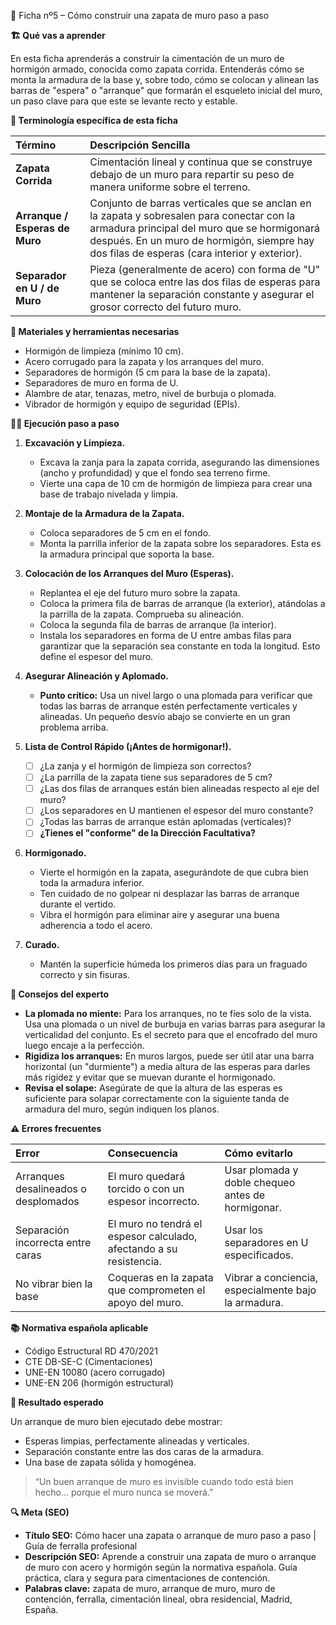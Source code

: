 🧱 Ficha nº5 – Cómo construir una zapata de muro paso a paso

**🏗️ Qué vas a aprender**

En esta ficha aprenderás a construir la cimentación de un muro de hormigón armado, conocida como zapata corrida. Entenderás cómo se monta la armadura de la base y, sobre todo, cómo se colocan y alinean las barras de "espera" o "arranque" que formarán el esqueleto inicial del muro, un paso clave para que este se levante recto y estable.

**📖 Terminología específica de esta ficha**

| Término | Descripción Sencilla |
| :--- | :--- |
| **Zapata Corrida** | Cimentación lineal y continua que se construye debajo de un muro para repartir su peso de manera uniforme sobre el terreno. |
| **Arranque / Esperas de Muro** | Conjunto de barras verticales que se anclan en la zapata y sobresalen para conectar con la armadura principal del muro que se hormigonará después. En un muro de hormigón, siempre hay dos filas de esperas (cara interior y exterior). |
| **Separador en U / de Muro** | Pieza (generalmente de acero) con forma de "U" que se coloca entre las dos filas de esperas para mantener la separación constante y asegurar el grosor correcto del futuro muro. |

**🧱 Materiales y herramientas necesarias**

- Hormigón de limpieza (mínimo 10 cm).
- Acero corrugado para la zapata y los arranques del muro.
- Separadores de hormigón (5 cm para la base de la zapata).
- Separadores de muro en forma de U.
- Alambre de atar, tenazas, metro, nivel de burbuja o plomada.
- Vibrador de hormigón y equipo de seguridad (EPIs).

**👷‍♂️ Ejecución paso a paso**

1.  **Excavación y Limpieza.**
    - Excava la zanja para la zapata corrida, asegurando las dimensiones (ancho y profundidad) y que el fondo sea terreno firme.
    - Vierte una capa de 10 cm de hormigón de limpieza para crear una base de trabajo nivelada y limpia.

2.  **Montaje de la Armadura de la Zapata.**
    - Coloca separadores de 5 cm en el fondo.
    - Monta la parrilla inferior de la zapata sobre los separadores. Esta es la armadura principal que soporta la base.

3.  **Colocación de los Arranques del Muro (Esperas).**
    - Replantea el eje del futuro muro sobre la zapata.
    - Coloca la primera fila de barras de arranque (la exterior), atándolas a la parrilla de la zapata. Comprueba su alineación.
    - Coloca la segunda fila de barras de arranque (la interior).
    - Instala los separadores en forma de U entre ambas filas para garantizar que la separación sea constante en toda la longitud. Esto define el espesor del muro.

4.  **Asegurar Alineación y Aplomado.**
    - **Punto crítico:** Usa un nivel largo o una plomada para verificar que todas las barras de arranque estén perfectamente verticales y alineadas. Un pequeño desvío abajo se convierte en un gran problema arriba.

5.  **Lista de Control Rápido (¡Antes de hormigonar!).**
    - [ ] ¿La zanja y el hormigón de limpieza son correctos?
    - [ ] ¿La parrilla de la zapata tiene sus separadores de 5 cm?
    - [ ] ¿Las dos filas de arranques están bien alineadas respecto al eje del muro?
    - [ ] ¿Los separadores en U mantienen el espesor del muro constante?
    - [ ] ¿Todas las barras de arranque están aplomadas (verticales)?
    - [ ] **¿Tienes el "conforme" de la Dirección Facultativa?**

6.  **Hormigonado.**
    - Vierte el hormigón en la zapata, asegurándote de que cubra bien toda la armadura inferior.
    - Ten cuidado de no golpear ni desplazar las barras de arranque durante el vertido.
    - Vibra el hormigón para eliminar aire y asegurar una buena adherencia a todo el acero.

7.  **Curado.**
    - Mantén la superficie húmeda los primeros días para un fraguado correcto y sin fisuras.

**💬 Consejos del experto**

- **La plomada no miente:** Para los arranques, no te fíes solo de la vista. Usa una plomada o un nivel de burbuja en varias barras para asegurar la verticalidad del conjunto. Es el secreto para que el encofrado del muro luego encaje a la perfección.
- **Rigidiza los arranques:** En muros largos, puede ser útil atar una barra horizontal (un "durmiente") a media altura de las esperas para darles más rigidez y evitar que se muevan durante el hormigonado.
- **Revisa el solape:** Asegúrate de que la altura de las esperas es suficiente para solapar correctamente con la siguiente tanda de armadura del muro, según indiquen los planos.

**⚠️ Errores frecuentes**

| Error | Consecuencia | Cómo evitarlo |
| :--- | :--- | :--- |
| Arranques desalineados o desplomados | El muro quedará torcido o con un espesor incorrecto. | Usar plomada y doble chequeo antes de hormigonar. |
| Separación incorrecta entre caras | El muro no tendrá el espesor calculado, afectando a su resistencia. | Usar los separadores en U especificados. |
| No vibrar bien la base | Coqueras en la zapata que comprometen el apoyo del muro. | Vibrar a conciencia, especialmente bajo la armadura. |

**📚 Normativa española aplicable**

- Código Estructural RD 470/2021
- CTE DB-SE-C (Cimentaciones)
- UNE-EN 10080 (acero corrugado)
- UNE-EN 206 (hormigón estructural)

**🎯 Resultado esperado**

Un arranque de muro bien ejecutado debe mostrar:
- Esperas limpias, perfectamente alineadas y verticales.
- Separación constante entre las dos caras de la armadura.
- Una base de zapata sólida y homogénea.

> “Un buen arranque de muro es invisible cuando todo está bien hecho… porque el muro nunca se moverá.”

**🔍 Meta (SEO)**

- **Título SEO:** Cómo hacer una zapata o arranque de muro paso a paso | Guía de ferralla profesional
- **Descripción SEO:** Aprende a construir una zapata de muro o arranque de muro con acero y hormigón según la normativa española. Guía práctica, clara y segura para cimentaciones de contención.
- **Palabras clave:** zapata de muro, arranque de muro, muro de contención, ferralla, cimentación lineal, obra residencial, Madrid, España.